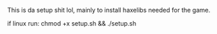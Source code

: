 This is da setup shit lol, mainly to install haxelibs needed for the game.

if linux run: chmod +x setup.sh && ./setup.sh
